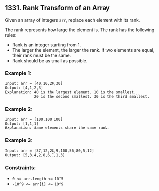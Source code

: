 ## 1331. Rank Transform of an Array

Given an array of integers ```arr```, replace each element with its rank.

The rank represents how large the element is. The rank has the following rules:

* Rank is an integer starting from 1.
* The larger the element, the larger the rank. If two elements are equal, their rank must be the same.
* Rank should be as small as possible.

### Example 1:
```
Input: arr = [40,10,20,30]
Output: [4,1,2,3]
Explanation: 40 is the largest element. 10 is the smallest.
             20 is the second smallest. 30 is the third smallest.
```
### Example 2:
```
Input: arr = [100,100,100]
Output: [1,1,1]
Explanation: Same elements share the same rank.
```
### Example 3:
```
Input: arr = [37,12,28,9,100,56,80,5,12]
Output: [5,3,4,2,8,6,7,1,3]
```

### Constraints:

* ```0 <= arr.length <= 10^5```
* ```-10^9 <= arr[i] <= 10^9```